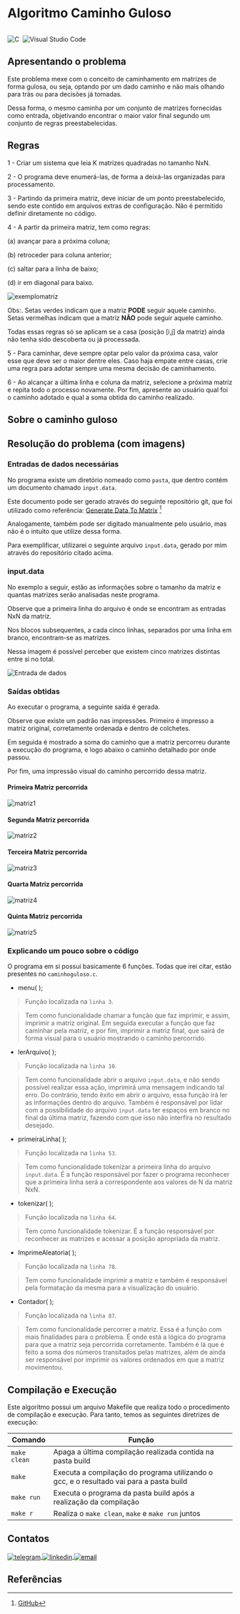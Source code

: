 # Algoritmo Caminho Guloso

<p>
<div style="display: inline-block;">

![C](https://img.shields.io/badge/-C-05122A?style=flat&logo=Cplusplus)&nbsp;
![Visual Studio Code](https://img.shields.io/badge/-Visual%20Studio%20Code-05122A?style=flat&logo=visual-studio-code&logoColor=007ACC)&nbsp;

</p>

## Apresentando o problema

Este problema mexe com o conceito de caminhamento em matrizes de forma gulosa, ou seja, optando por um dado caminho e não mais olhando para trás ou para decisões já tomadas. 

Dessa forma, o mesmo caminha por um conjunto de matrizes fornecidas como entrada, objetivando encontrar o maior valor final segundo um conjunto de regras preestabelecidas.

## Regras

1 - Criar um sistema que leia K matrizes quadradas no tamanho NxN.

2 - O programa deve enumerá-las, de forma a deixá-las organizadas para processamento. 

3 - Partindo da primeira matriz, deve iniciar de um ponto preestabelecido, sendo este contido em arquivos extras de configuração. Não é permitido definir diretamente no código. 

4 - A partir da primeira matriz, tem como regras: 
  
  (a) avançar para a próxima coluna; 
  
  (b) retroceder para coluna anterior; 
  
  (c) saltar para a linha de baixo; 
  
  (d) ir em diagonal para baixo. 
  
  ![exemplomatriz](https://user-images.githubusercontent.com/84406892/227231857-df0d0d47-e2e8-4a13-ac89-9f6e3dbd4262.jpeg)
  
  Obs:. Setas verdes indicam que a matriz <strong>PODE</strong> seguir aquele caminho. Setas vermelhas indicam que a matriz <strong>NÃO</strong> pode seguir aquele caminho.
  
  

  Todas essas regras só se aplicam se a casa (posição [i,j] da matriz) ainda não tenha sido descoberta ou já processada. 

5 - Para caminhar, deve sempre optar pelo valor da próxima casa, valor esse que deve ser o maior dentre eles. Caso haja empate entre casas, crie uma regra para adotar sempre uma mesma decisão de caminhamento. 

6 - Ao alcançar a última linha e coluna da matriz, selecione a próxima matriz e repita todo o processo novamente. Por fim, apresente ao usuário qual foi o caminho adotado e qual a soma obtida do caminho realizado. 

## Sobre o caminho guloso

## Resolução do problema (com imagens)

### Entradas de dados necessárias

No programa existe um diretório nomeado como `pasta`, que dentro contém um documento chamado `input.data`.

Este documento pode ser gerado através do seguinte repositório git, que foi utilizado como referência: [Generate Data To Matrix](https://github.com/mpiress/GenerateDataToMatrix) [^1]

Analogamente, também pode ser digitado manualmente pelo usuário, mas não é o intuito que utilize dessa forma.

Para exemplificar, utilizarei o seguinte arquivo `input.data`, gerado por mim através do repositório citado acima.

### input.data

No exemplo a seguir, estão as informações sobre o tamanho da matriz e quantas matrizes serão analisadas neste programa.

Observe que a primeira linha do arquivo é onde se encontram as entradas NxN da matriz.

Nos blocos subsequentes, a cada cinco linhas, separados por uma linha em branco, encontram-se as matrizes.

Nessa imagem é possível perceber que existem cinco matrizes distintas entre si no total.

![Entrada de dados](https://user-images.githubusercontent.com/84406892/226461030-8900d360-f4db-464f-a305-ec2d873364cb.png)
  
### Saídas obtidas

Ao executar o programa, a seguinte saída é gerada.

Observe que existe um padrão nas impressões. 
Primeiro é impresso a matriz original, corretamente ordenada e dentro de colchetes.

Em seguida é mostrado a soma do caminho que a matriz percorreu durante a execução do programa, e logo abaixo o caminho detalhado por onde passou.

Por fim, uma impressão visual do caminho percorrido dessa matriz.

#### Primeira Matriz percorrida

![matriz1](https://user-images.githubusercontent.com/84406892/227222471-5bc2d926-a49d-48f6-a54a-2d737c105f83.png)

#### Segunda Matriz percorrida

![matriz2](https://user-images.githubusercontent.com/84406892/227222477-9b5676fc-d7d7-491f-a5b1-bdd1f3874534.png)

#### Terceira Matriz percorrida

![matriz3](https://user-images.githubusercontent.com/84406892/227222480-64b2e842-054e-4b0a-acfc-892cdd0583d6.png)

#### Quarta Matriz percorrida

![matriz4](https://user-images.githubusercontent.com/84406892/227222484-4b666d06-5406-49c7-98d7-1a4c449b706d.png)

#### Quinta Matriz percorrida

![matriz5](https://user-images.githubusercontent.com/84406892/227222486-d8e0d622-035a-4be3-bce2-37d8ba149054.png)

### Explicando um pouco sobre o código

O programa em si possui basicamente 6 funções. Todas que irei citar, estão presentes no `caminhoguloso.c`.

- menu( );
> Função localizada na `linha 3`. 

> Tem como funcionalidade chamar a função que faz imprimir, e assim, imprimir a matriz original. Em seguida executar a função que faz caminhar pela matriz, e por fim, imprimir a matriz final, que sairá de forma visual para o usuário mostrando o caminho percorrido. 

- lerArquivo( );
> Função localizada na `linha 10`. 

> Tem como funcionalidade abrir o arquivo `input.data`, e não sendo possível realizar essa ação, imprimirá uma mensagem indicando tal erro. Do contrário, tendo êxito em abrir o arquivo, essa função irá ler as informações dentro do arquivo. Também é responsável por lidar com a possibilidade do arquivo `input.data` ter espaços em branco no final da última matriz, fazendo com que isso não interfira no resultado desejado.

- primeiraLinha( );
> Função localizada na `linha 53`. 

> Tem como funcionalidade tokenizar a primeira linha do arquivo `input.data`. É a função responsável por fazer o programa reconhecer que a primeira linha será a correspondente aos valores de N da matriz NxN.

- tokenizar( );
> Função localizada na `linha 64`. 

> Tem como funcionalidade tokenizar. É a função responsável por reconhecer as matrizes e acessar a posição apropriada da matriz.

- ImprimeAleatoria( );
> Função localizada na `linha 78`. 

> Tem como funcionalidade imprimir a matriz e também é responsável pela formatação da mesma para a visualização do usuário.

- Contador( );
> Função localizada na `linha 87`. 

> Tem como funcionalidade percorrer a matriz. Essa é a função com mais finalidades para o problema. É onde está a lógica do programa para que a matriz seja percorrida corretamente. Também é lá que é feito a soma dos números transitados pelas matrizes, além de ainda ser responsável por imprimir os valores ordenados em que a matriz movimentou.

## Compilação e Execução

Este algoritmo possui um arquivo Makefile que realiza todo o procedimento de compilação e execução. Para tanto, temos as seguintes diretrizes de execução:


| Comando                |  Função                                                                                           |                     
| -----------------------| ------------------------------------------------------------------------------------------------- |
|  `make clean`          | Apaga a última compilação realizada contida na pasta build                                        |
|  `make`                | Executa a compilação do programa utilizando o gcc, e o resultado vai para a pasta build           |
|  `make run`            | Executa o programa da pasta build após a realização da compilação                                 |
|  `make r`              | Realiza o `make clean`, `make` e `make run` juntos                                                |

## Contatos

<div style="display: inline-block;">

<a href="https://t.me/phpdias" target="_blank">
  <img align="center" src="https://img.shields.io/badge/-phpdias-05122A?style=flat&logo=telegram" alt="telegram"/>
</a>
  
<a href="https://linkedin.com/in/phpd" target="_blank">
  <img align="center" src="https://img.shields.io/badge/-phpd-05122A?style=flat&logo=linkedin" alt="linkedin"/>
</a>

<a style="color:black" href="mailto:phpdias@outlook.com?subject=[GitHub]%20O%20Caminho%20Guloso">
 <img align="center" src="https://img.shields.io/badge/-phpdias@outlook.com-05122A?style=flat&logo=email" alt="email"/>
</a>

</div>

## Referências

[^1]: [GitHub](<https://github.com/mpiress/GenerateDataToMatrix>)


